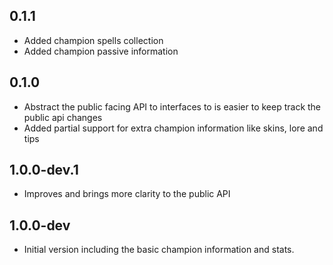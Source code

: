 ## 0.1.1
- Added champion spells collection
- Added champion passive information
## 0.1.0
- Abstract the public facing API to interfaces to is easier to keep track the public api changes
- Added partial support for extra champion information like skins, lore and tips 
## 1.0.0-dev.1
- Improves and brings more clarity to the public API
## 1.0.0-dev
- Initial version including the basic champion information and stats.
